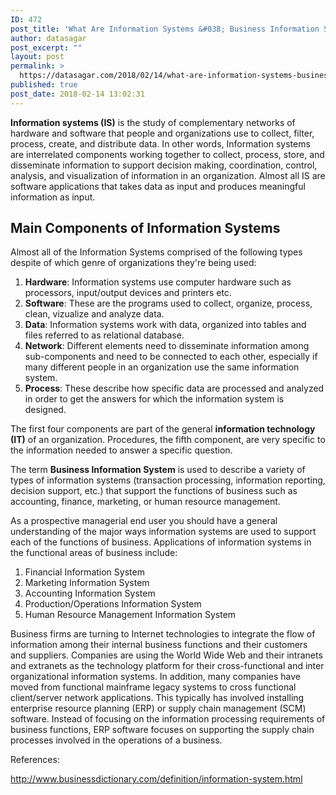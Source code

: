 ```yaml
---
ID: 472
post_title: 'What Are Information Systems &#038; Business Information System?'
author: datasagar
post_excerpt: ""
layout: post
permalink: >
  https://datasagar.com/2018/02/14/what-are-information-systems-business-information-system/
published: true
post_date: 2018-02-14 13:02:31
---
```

<strong>Information systems (IS)</strong> is the study of complementary networks of hardware and software that people and organizations use to collect, filter, process, create, and distribute data. In other words, Information systems are interrelated components working together to collect, process, store, and disseminate information to support decision making, coordination, control, analysis, and visualization of information in an organization. Almost all IS are software applications that takes data as input and produces meaningful information as input.
<h2 id="section---TypicalComponentsOfInformationSystems">Main Components of Information Systems</h2>
Almost all of the Information Systems comprised of the following types despite of which genre of organizations they're being used:
<ol>
 	<li><b>Hardware</b>: Information systems use computer hardware such as processors, input/output devices and printers etc.</li>
 	<li><b>Software</b>: These are the programs used to collect, organize, process, clean, vizualize and analyze data.</li>
 	<li><b>Data</b>: Information systems work with data, organized into tables and files referred to as relational database.</li>
 	<li><b>Network</b>: Different elements need to disseminate information among sub-components and need to be connected to each other, especially if many different people in an organization use the same information system.</li>
 	<li><b>Process</b>: These describe how specific data are processed and analyzed in order to get the answers for which the information system is designed.</li>
</ol>
The first four components are part of the general <b>information technology (IT)</b> of an organization. Procedures, the fifth component, are very specific to the information needed to answer a specific question.

The term <strong>Business Information System</strong> is used to describe a variety of types of information systems (transaction processing, information reporting, decision support, etc.) that support the functions of business such as accounting, finance, marketing, or human resource management.

As a prospective managerial end user you should have a general understanding of the major ways information systems are used to support each of the functions of business. Applications of information systems in the functional areas of business include:
<ol>
 	<li>Financial Information System</li>
 	<li>Marketing Information System</li>
 	<li>Accounting Information System</li>
 	<li>Production/Operations Information System</li>
 	<li>Human Resource Management Information System</li>
</ol>
Business firms are turning to Internet technologies to integrate the flow of information among their internal business functions and their customers and suppliers. Companies are using the World Wide Web and their intranets and extranets as the technology platform for their cross-functional and inter organizational information systems.
In addition, many companies have moved from functional mainframe legacy systems to cross functional client/server network applications. This typically has involved installing enterprise resource planning (ERP) or supply chain management (SCM) software. Instead of focusing on the information processing requirements of business functions, ERP software focuses on supporting the supply chain processes involved in the operations of a business.

References:

http://www.businessdictionary.com/definition/information-system.html

&nbsp;